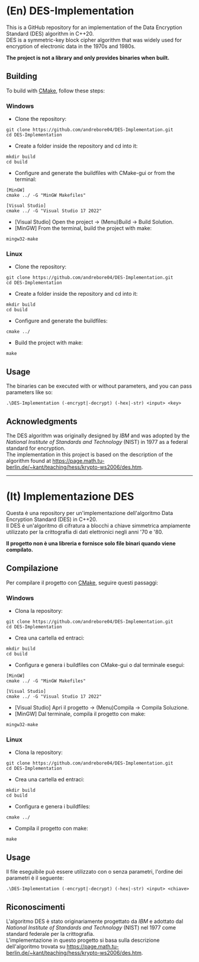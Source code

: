 # (En) DES-Implementation

This is a GitHub repository for an implementation of the Data Encryption Standard (DES) algorithm in C++20.\
DES is a symmetric-key block cipher algorithm that was widely used for encryption of electronic data in the 1970s and 1980s.

**The project is not a library and only provides binaries when built.**

## Building

To build with [CMake](https://cmake.org), follow these steps:

### Windows
* Clone the repository:
```
git clone https://github.com/andrebore04/DES-Implementation.git
cd DES-Implementation
```
* Create a folder inside the repository and cd into it:
```
mkdir build
cd build
```
* Configure and generate the buildfiles with CMake-gui or from the terminal:
```
[MinGW]
cmake ../ -G "MinGW Makefiles"

[Visual Studio]
cmake ../ -G "Visual Studio 17 2022"
```
* \[Visual Studio\] Open the project -> (Menu)Build -> Build Solution.
* \[MinGW\] From the terminal, build the project with make:
```
mingw32-make
```

### Linux
* Clone the repository:
```
git clone https://github.com/andrebore04/DES-Implementation.git
cd DES-Implementation
```
* Create a folder inside the repository and cd into it:
```
mkdir build
cd build
```
* Configure and generate the buildfiles:
```
cmake ../
```
* Build the project with make:
```
make
```

## Usage
The binaries can be executed with or without parameters, and you can pass parameters like so:
```
.\DES-Implementation (-encrypt|-decrypt) (-hex|-str) <input> <key>
```

## Acknowledgments
The DES algorithm was originally designed by *IBM* and was adopted by the *National Institute of Standards and Technology* (NIST) in 1977 as a federal standard for encryption.\
The implementation in this project is based on the description of the algorithm found at https://page.math.tu-berlin.de/~kant/teaching/hess/krypto-ws2006/des.htm.

---

# (It) Implementazione DES
Questa è una repository per un'implementazione dell'algoritmo Data Encryption Standard (DES) in C++20.\
Il DES è un'algoritmo di cifratura a blocchi a chiave simmetrica ampiamente utilizzato per la crittografia di dati elettronici negli anni '70 e '80.

**Il progetto non è una libreria e fornisce solo file binari quando viene compilato.**

## Compilazione
Per compilare il progetto con [CMake](https://cmake.org), seguire questi passaggi:

### Windows
* Clona la repository:
```
git clone https://github.com/andrebore04/DES-Implementation.git
cd DES-Implementation
```
* Crea una cartella ed entraci:
```
mkdir build
cd build
```
* Configura e genera i buildfiles con CMake-gui o dal terminale esegui:
```
[MinGW]
cmake ../ -G "MinGW Makefiles"

[Visual Studio]
cmake ../ -G "Visual Studio 17 2022"
```
* \[Visual Studio\] Apri il progetto -> (Menu)Compila -> Compila Soluzione.
* \[MinGW\] Dal terminale, compila il progetto con make:
```
mingw32-make
```

### Linux
* Clona la repository:
```
git clone https://github.com/andrebore04/DES-Implementation.git
cd DES-Implementation
```
* Crea una cartella ed entraci:
```
mkdir build
cd build
```
* Configura e genera i buildfiles:
```
cmake ../
```
* Compila il progetto con make:
```
make
```

## Usage
Il file eseguibile può essere utilizzato con o senza parametri, l'ordine dei parametri è il seguente:
```
.\DES-Implementation (-encrypt|-decrypt) (-hex|-str) <input> <chiave>
```

## Riconoscimenti
L'algoritmo DES è stato originariamente progettato da *IBM* e adottato dal *National Institute of Standards and Technology* (NIST) nel 1977 come standard federale per la crittografia.\
L'implementazione in questo progetto si basa sulla descrizione dell'algoritmo trovata su https://page.math.tu-berlin.de/~kant/teaching/hess/krypto-ws2006/des.htm. 
